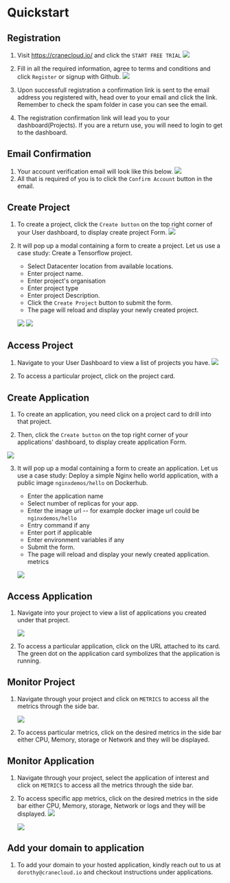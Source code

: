 # Quickstart

## Registration
1. Visit <https://cranecloud.io/> and click the `START FREE TRIAL`
![](../img/update_get_started.png)

2. Fill in all the required information, agree to terms and conditions and click `Register` or signup with Github.
![](../img/register.png)

3. Upon successfull registration a confirmation link is sent to the email address you registered with, head over to your email and click the link. Remember to check the spam folder in case you can see the email. 

4. The registration confirmation link will lead you to your dashboard(Projects). If you are a return use, you will need to login to get to the dashboard. 

## Email Confirmation
1. Your account verification email will look like this below. 
![](../img/test_user.png)
2. All that is required of you is to click the `Confirm Account` button in the email.

## Create Project
1. To create a project, click the `Create button` on the top right corner of your User dashboard, to display create project Form.
![](../img/projectsDashboard.png)

2. It will pop up a modal containing a form to create a project. Let us use a case study: Create a Tensorflow project. 

    - Select Datacenter location from available locations.
    - Enter project name.
    - Enter project's organisation
    - Enter project type
    - Enter project Description.
    - Click the `Create Project` button to submit the form.
    - The page will reload and display your newly created project. 
    
    ![](../img/create_project_form.png)
    ![](../img/create_project_form2.png)

## Access Project
1. Navigate to your User Dashboard to view a list of projects you have.
    ![](../img/user_projects.png)

2. To access a particular project, click on the project card. 

## Create Application
1. To create an application, you need click on a project card to drill into that project.  

2. Then, click the `Create button` on the top right corner of your applications' dashboard, to display create application Form.

![](../img/appDashboard.png)

3. It will pop up a modal containing a form to create an application. Let us use a case study: Deploy a simple Nginx hello world application, with a public image `nginxdemos/hello` on Dockerhub. 

    - Enter the application name 
    - Select number of replicas for your app.
    - Enter the image url -- for example docker image url could be `nginxdemos/hello`
    - Entry command if any
    - Enter port if applicable 
    - Enter environment variables if any
    - Submit the form.
    - The page will reload and display your newly created application. 
    metrics

    ![](../img/createAppUpper.png)

## Access Application
1. Navigate into your project to view a list of applications you created under that project.

    ![](../img/apps_page.png)

2. To access a particular application, click on the URL attached to its card. The green dot on the application card symbolizes that the application is running. 

## Monitor Project
1. Navigate through your project and click on `METRICS` to access all the metrics through the side bar.

    ![](https://user-images.githubusercontent.com/32802973/92147589-077bab00-ee24-11ea-9781-89d423c0a31a.png)

2. To access particular metrics, click on the desired metrics in the side bar either CPU, Memory, storage or Network and they will be displayed.

## Monitor Application
1. Navigate through your project, select the application of interest and click on `METRICS` to access all the metrics through the side bar.

2. To access specific app metrics, click on the desired metrics in the side bar either CPU, Memory, storage, Network or logs and they will be displayed.
    ![](../img/appMetrics.png)

    ![](../img/logspage.png)
## Add your domain to application
1. To add your domain to your hosted application, kindly reach out to us at `dorothy@cranecloud.io` and checkout instructions under applications.
